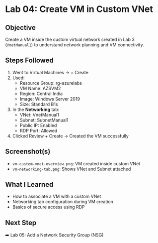 # Lab 04: Create VM in Custom VNet

## Objective
Create a VM inside the custom virtual network created in Lab 3 (`VnetManual1`) to understand network planning and VM connectivity.

## Steps Followed

1. Went to Virtual Machines → + Create
2. Used:
   - Resource Group: rg-azurelabs
   - VM Name: AZSVM2
   - Region: Central India
   - Image: Windows Server 2019
   - Size: Standard B1s
3. In the **Networking** tab:
   - VNet: VnetManual1
   - Subnet: SubnetManual1
   - Public IP: Enabled
   - RDP Port: Allowed
4. Clicked Review + Create → Created the VM successfully

## Screenshot(s)

- `vm-custom-vnet-overview.png`: VM created inside custom VNet
- `vm-networking-tab.png`: Shows VNet and Subnet attached

## What I Learned

- How to associate a VM with a custom VNet
- Networking tab configuration during VM creation
- Basics of secure access using RDP

## Next Step

➡️ Lab 05: Add a Network Security Group (NSG)

